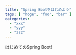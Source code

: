 ```yaml
---
title: "Spring Bootをはじめよう"
tags: [ "hoge", "foo", "bar" ]
categories:
  - "xxx"
  - "yyy"
  - "zzz"
---
```


はじめてのSpring Boot!
